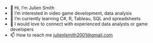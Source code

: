 - 👋 Hi, I’m Julien Smith
- 👀 I’m interested in video game development,  data analysis
- 🌱 I’m currently learning  C#, R, Tableau, SQL and spreadsheets
- 💞️ I would love to connect with experienced data analysts or game developers 
- 📫 How to reach me julienlsmith2001@gmail.com
  


<!---
jlnsmith2001/jlnsmith2001 is a ✨ special ✨ repository because its `README.md` (this file) appears on your GitHub profile.
You can click the Preview link to take a look at your changes.
--->
